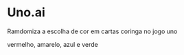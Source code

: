 # Uno.ai

Ramdomiza a escolha de cor em cartas coringa no jogo uno

vermelho, amarelo, azul e verde
